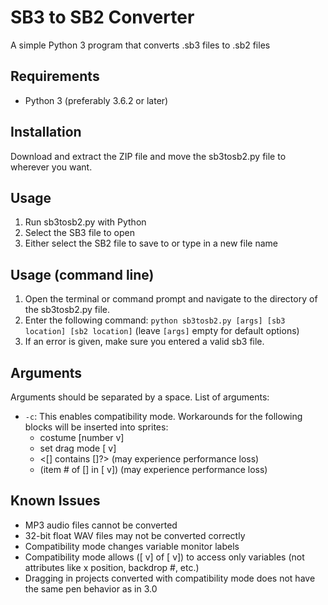 SB3 to SB2 Converter
==============

A simple Python 3 program that converts .sb3 files to .sb2 files

Requirements
--------------
- Python 3 (preferably 3.6.2 or later)

Installation
--------------
Download and extract the ZIP file and move the sb3tosb2.py file to wherever you want.

Usage
--------------
1. Run sb3tosb2.py with Python
2. Select the SB3 file to open
3. Either select the SB2 file to save to or type in a new file name

Usage (command line)
--------------
1. Open the terminal or command prompt and navigate to the directory of the sb3tosb2.py file.
2. Enter the following command: `python sb3tosb2.py [args] [sb3 location] [sb2 location]` (leave `[args]` empty for default options)
3. If an error is given, make sure you entered a valid sb3 file.

Arguments
--------------
Arguments should be separated by a space.
List of arguments:
- `-c`: This enables compatibility mode. Workarounds for the following blocks will be inserted into sprites:
  - costume [number v]
  - set drag mode [ v]
  - <[] contains []?> (may experience performance loss)
  - (item # of [] in [ v]) (may experience performance loss)

Known Issues
--------------
- MP3 audio files cannot be converted
- 32-bit float WAV files may not be converted correctly
- Compatibility mode changes variable monitor labels
- Compatibility mode allows ([ v] of [ v]) to access only variables (not attributes like x position, backdrop #, etc.)
- Dragging in projects converted with compatibility mode does not have the same pen behavior as in 3.0